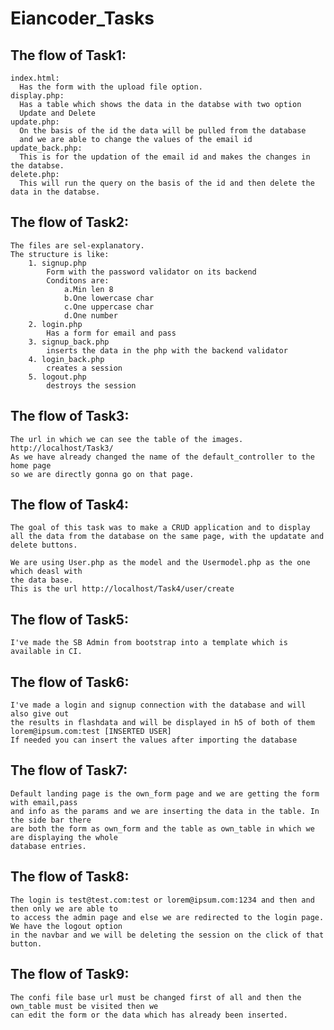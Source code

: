 # Eiancoder_Tasks

## The flow of Task1:

    index.html:
      Has the form with the upload file option.
    display.php:
      Has a table which shows the data in the databse with two option
      Update and Delete
    update.php:
      On the basis of the id the data will be pulled from the database
      and we are able to change the values of the email id
    update_back.php:
      This is for the updation of the email id and makes the changes in the databse.
    delete.php:
      This will run the query on the basis of the id and then delete the data in the databse.

## The flow of Task2:
        
    The files are sel-explanatory.
    The structure is like:
        1. signup.php
            Form with the password validator on its backend
            Conditons are:
                a.Min len 8
                b.One lowercase char
                c.One uppercase char
                d.One number
        2. login.php
            Has a form for email and pass
        3. signup_back.php
            inserts the data in the php with the backend validator 
        4. login_back.php
            creates a session
        5. logout.php
            destroys the session
            
## The flow of Task3:
    
    The url in which we can see the table of the images.
    http://localhost/Task3/
    As we have already changed the name of the default_controller to the home page
    so we are directly gonna go on that page.
   
## The flow of Task4:
    
    The goal of this task was to make a CRUD application and to display
    all the data from the database on the same page, with the updatate and delete buttons.
  
    We are using User.php as the model and the Usermodel.php as the one which deasl with
    the data base.
    This is the url http://localhost/Task4/user/create

## The flow of Task5:

    I've made the SB Admin from bootstrap into a template which is available in CI.

## The flow of Task6:
    
    I've made a login and signup connection with the database and will also give out
    the results in flashdata and will be displayed in h5 of both of them
    lorem@ipsum.com:test [INSERTED USER]
    If needed you can insert the values after importing the database

## The flow of Task7:

    Default landing page is the own_form page and we are getting the form with email,pass
    and info as the params and we are inserting the data in the table. In the side bar there
    are both the form as own_form and the table as own_table in which we are displaying the whole
    database entries.

## The flow of Task8:
    The login is test@test.com:test or lorem@ipsum.com:1234 and then and then only we are able to
    to access the admin page and else we are redirected to the login page. We have the logout option
    in the navbar and we will be deleting the session on the click of that button.

## The flow of Task9:
    The confi file base url must be changed first of all and then the own_table must be visited then we
    can edit the form or the data which has already been inserted.